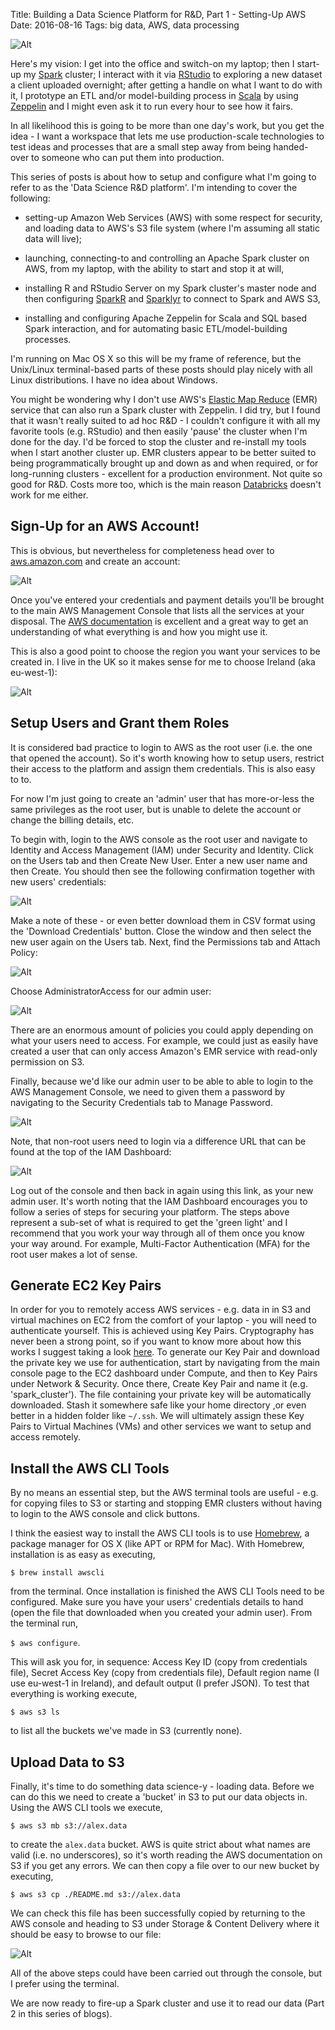 Title: Building a Data Science Platform for R&D, Part 1 - Setting-Up AWS
Date: 2016-08-16
Tags: big data, AWS, data processing

![Alt][8]

Here's my vision: I get into the office and switch-on my laptop; then I start-up my [Spark](https://spark.apache.org) cluster; I interact with it via [RStudio](https://www.rstudio.com) to exploring a new dataset a client uploaded overnight; after getting a handle on what I want to do with it, I prototype an ETL and/or model-building process in [Scala](http://www.scala-lang.org) by using [Zeppelin](http://zeppelin.apache.org) and I might even ask it to run every hour to see how it fairs.

In all likelihood this is going to be more than one day's work, but you get the idea - I want a workspace that lets me use production-scale technologies to test ideas and processes that are a small step away from being handed-over to someone who can put them into production.

This series of posts is about how to setup and configure what I'm going to refer to as the 'Data Science R&D platform'. I'm intending to cover the following:

* setting-up Amazon Web Services (AWS) with some respect for security, and loading data to AWS's S3 file system (where I'm assuming all static data will live);

* launching, connecting-to and controlling an Apache Spark cluster on AWS, from my laptop, with the ability to start and stop it at will,

* installing R and RStudio Server on my Spark cluster's master node and then configuring [SparkR](https://spark.apache.org/docs/latest/sparkr.html) and [Sparklyr](http://spark.rstudio.com/index.html) to connect to Spark and AWS S3,

* installing and configuring Apache Zeppelin for Scala and SQL based Spark interaction, and for automating basic ETL/model-building processes.

I'm running on Mac OS X so this will be my frame of reference, but the Unix/Linux terminal-based parts of these posts should play nicely with all Linux distributions. I have no idea about Windows.

You might be wondering why I don't use AWS's [Elastic Map Reduce](https://aws.amazon.com/emr/) (EMR) service that can also run a Spark cluster with Zeppelin. I did try, but I found that it wasn't really suited to ad hoc R&D - I couldn't configure it with all my favorite tools (e.g. RStudio) and then easily 'pause' the cluster when I'm done for the day. I'd be forced to stop the cluster and re-install my tools when I start another cluster up. EMR clusters appear to be better suited to being programmatically brought up and down as and when required, or for long-running clusters - excellent for a production environment. Not quite so good for R&D. Costs more too, which is the main reason [Databricks](https://databricks.com/) doesn't work for me either.

## Sign-Up for an AWS Account!

This is obvious, but nevertheless for completeness head over to [aws.amazon.com](https://aws.amazon.com/) and create an account:

![Alt][1]

Once you've entered your credentials and payment details you'll be brought to the main AWS Management Console that lists all the services at your disposal. The [AWS documentation](https://aws.amazon.com/documentation) is excellent and a great way to get an understanding of what everything is and how you might use it.

This is also a good point to choose the region you want your services to be created in. I live in the UK so it makes sense for me to choose Ireland (aka eu-west-1):

![Alt][0]


## Setup Users and Grant them Roles

It is considered bad practice to login to AWS as the root user (i.e. the one that opened the account). So it's worth knowing how to setup users, restrict their access to the platform and assign them credentials. This is also easy to to.

For now I'm just going to create an 'admin' user that has more-or-less the same privileges as the root user, but is unable to delete the account or change the billing details, etc.

To begin with, login to the AWS console as the root user and navigate to Identity and Access Management (IAM) under Security and Identity. Click on the Users tab and then Create New User. Enter a new user name and then Create. You should then see the following confirmation together with new users' credentials:

![Alt][2]

Make a note of these - or even better download them in CSV format using the 'Download Credentials' button. Close the window and then select the new user again on the Users tab. Next, find the Permissions tab and Attach Policy:

![Alt][3]

Choose AdministratorAccess for our admin user:

![Alt][4]

There are an enormous amount of policies you could apply depending on what your users need to access. For example, we could just as easily have created a user that can only access Amazon's EMR service with read-only permission on S3.

Finally, because we'd like our admin user to be able to able to login to the AWS Management Console, we need to given them a password by navigating to the Security Credentials tab to Manage Password.

![Alt][5]

Note, that non-root users need to login via a difference URL that can be found at the top of the IAM Dashboard:

![Alt][6]

Log out of the console and then back in again using this link, as your new admin user. It's worth noting that the IAM Dashboard encourages you to follow a series of steps for securing your platform. The steps above represent a sub-set of what is required to get the 'green light' and I recommend that you work your way through all of them once you know your way around. For example, Multi-Factor Authentication (MFA) for the root user makes a lot of sense.

## Generate EC2 Key Pairs

In order for you to remotely access AWS services - e.g. data in in S3 and virtual machines on EC2 from the comfort of your laptop - you will need to authenticate yourself. This is achieved using Key Pairs. Cryptography has never been a strong point, so if you want to know more about how this works I suggest taking a look [here](https://en.wikipedia.org/wiki/Public-key_cryptography). To generate our Key Pair and download the private key we use for authentication, start by navigating from the main console page to the EC2 dashboard under Compute, and then to Key Pairs under Network & Security. Once there, Create Key Pair and name it (e.g. 'spark_cluster'). The file containing your private key will be automatically downloaded. Stash it somewhere safe like your home directory ,or even better in a hidden folder like `~/.ssh`. We will ultimately assign these Key Pairs to Virtual Machines (VMs) and other services we want to setup and access remotely.

## Install the AWS CLI Tools

By no means an essential step, but the AWS terminal tools are useful - e.g. for copying files to S3 or starting and stopping EMR clusters without having to login to the AWS console and click buttons.

I think the easiest way to install the AWS CLI tools is to use [Homebrew](https://brew.sh), a package manager for OS X (like APT or RPM for Mac). With Homebrew, installation is as easy as executing,

`$ brew install awscli`

from the terminal. Once installation is finished the AWS CLI Tools need to be configured. Make sure you have your users' credentials details to hand (open the file that downloaded when you created your admin user). From the terminal run,

`$ aws configure`.

This will ask you for, in sequence: Access Key ID (copy from credentials file), Secret Access Key (copy from credentials file), Default region name (I use eu-west-1 in Ireland), and default output (I prefer JSON). To test that everything is working execute,

`$ aws s3 ls`

to list all the buckets we've made in S3 (currently none).

## Upload Data to S3

Finally, it's time to do something data science-y - loading data. Before we can do this we need to create a 'bucket' in S3 to put our data objects in. Using the AWS CLI tools we execute,

`$ aws s3 mb s3://alex.data`

to create the `alex.data` bucket. AWS is quite strict about what names are valid (i.e. no underscores), so it's worth reading the AWS documentation on S3 if you get any errors. We can then copy a file over to our new bucket by executing,

`$ aws s3 cp ./README.md s3://alex.data`

We can check this file has been successfully copied by returning to the AWS console and heading to S3 under Storage & Content Delivery where it should be easy to browse to our file:

![Alt][7]

All of the above steps could have been carried out through the console, but I prefer using the terminal.

We are now ready to fire-up a Spark cluster and use it to read our data (Part 2 in this series of blogs).

[0]: {filename}/images/data_science/data_science_platform_pt1/0_region.png "Region"

[1]: {filename}/images/data_science/data_science_platform_pt1/1_aws_create_account.png "AWS"

[2]: {filename}/images/data_science/data_science_platform_pt1/3_user_credentials.png "User Credentials"

[3]: {filename}/images/data_science/data_science_platform_pt1/4_attach_policy.png "AttachPolicy"

[4]: {filename}/images/data_science/data_science_platform_pt1/5_admin_rights_policy.png "AdminAccess"

[5]: {filename}/images/data_science/data_science_platform_pt1/6_create_user_password.png "Password"

[6]: {filename}/images/data_science/data_science_platform_pt1/7_user_login_link.png "UserLogin"

[7]: {filename}/images/data_science/data_science_platform_pt1/8_S3.png "S3"

[8]: {filename}/images/data_science/data_science_platform_pt1/aws.png "AWS"
